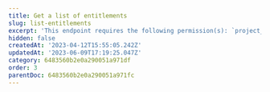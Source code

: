 ```yaml
---
title: Get a list of entitlements
slug: list-entitlements
excerpt: 'This endpoint requires the following permission(s): `project_configuration:entitlements:read`.'
hidden: false
createdAt: '2023-04-12T15:55:05.242Z'
updatedAt: '2023-06-09T17:19:25.047Z'
category: 6483560b2e0a290051a971df
order: 3
parentDoc: 6483560b2e0a290051a971fc
---
```

